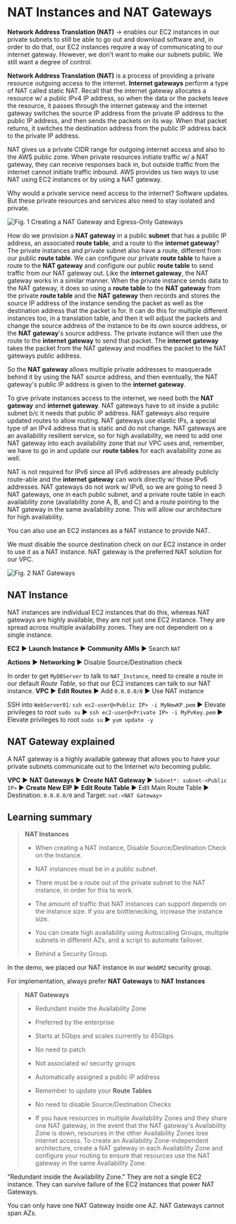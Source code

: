 # NAT Instances and NAT Gateways

**Network Address Translation (NAT)** → enables our EC2 instances in our private subnets to still be able to go out and download software and, in order to do that, our EC2 instances require a way of communicating to our internet gateway. However, we don't want to make our subnets public. We still want a degree of control.

**Network Address Translation (NAT)** is a process of providing a private resource outgoing access to the internet. **Internet gateways** perform a type of NAT called static NAT. Recall that the internet gateway allocates a resource w/ a public IPv4 IP address, so when the data or the packets leave the resource, it passes through the internet gateway and the internet gateway switches the source IP address from the private IP address to the public IP address, and then sends the packets on its way. When that packet returns, it switches the destination address from the public IP address back to the private IP address.

NAT gives us a private CIDR range for outgoing internet access and also to the AWS public zone. When private resources initiate traffic w/ a NAT gateway, they can receive responses back in, but outside traffic from the internet cannot initiate traffic inbound. AWS provides us two ways to use NAT using EC2 instances or by using a NAT gateway.

Why would a private service need access to the internet? Software updates. But these private resources and services also need to stay isolated and private.

![Fig. 1 Creating a NAT Gateway and Egress-Only Gateways](../../../../../img/SAA-CO2/virtual-private-cloud/gateway/nat-gateway/fig01.png)

How do we provision a **NAT gateway** in a public **subnet** that has a public IP address, an associated **route table**, and a route to the **internet gateway**? The private instances and private subnet also have a route, different from our public **route table**. We can configure our private **route table** to have a route to the **NAT gateway** and configure our public **route table** to send traffic from our NAT gateway out. Like the **internet gateway**, the NAT gateway works in a similar manner. When the private instance sends data to the NAT gateway, it does so using a **route table** to the **NAT gateway** from the private **route table** and the **NAT gateway** then records and stores the source IP address of the instance sending the packet as well as the destination address that the packet is for. It can do this for multiple different instances too, in a translation table, and then it will adjust the packets and change the source address of the instance to be its own source address, or the **NAT gateway**'s source address. The private instance will then use the route to the **internet gateway** to send that packet. The **internet gateway** takes the packet from the NAT gateway and modifies the packet to the NAT gateways public address.

So the **NAT gateway** allows multiple private addresses to masquerade behind it by using the NAT source address, and then eventually, the NAT gateway's public IP address is given to the **internet gateway**.

To give private instances access to the internet, we need both the **NAT gateway** and **internet gateway**. NAT gateways have to sit inside a public subnet b/c it needs that public IP address. NAT gateways also require updated routes to allow routing. NAT gateways use elastic IPs, a special type of an IPv4 address that is static and do not change. NAT gateways are an availability resilient service, so for high availability, we need to add one NAT gateway into each availability zone that our VPC uses and, remember, we have to go in and update our **route tables** for each availability zone as well.

NAT is not required for IPv6 since all IPv6 addresses are already publicly route-able and the **internet gateway** can work directly w/ those IPv6 addresses. NAT gateways do not work w/ IPv6, so we are going to need 3 NAT gateways, one in each public subnet, and a private route table in each availability zone (availability zone A, B, and C) and a route pointing to the NAT gateway in the same availability zone. This will allow our architecture for high availability.

You can also use an EC2 instances as a NAT instance to provide NAT.

We must disable the source destination check on our EC2 instance in order to use it as a NAT instance. NAT gateway is the preferred NAT solution for our VPC.

![Fig. 2 NAT Gateways](../../../../../img/SAA-CO2/virtual-private-cloud/gateway/nat-gateway/fig02.png)

## NAT Instance

NAT instances are individual EC2 instances that do this, whereas NAT gateways are highly available, they are not just one EC2 instance. They are spread across multiple availability zones. They are not dependent on a single instance.

**EC2** ▶︎ **Launch Instance** ▶︎ **Community AMIs** ▶︎ Search `NAT`

**Actions** ▶︎ **Networking** ▶︎ Disable Source/Destination check

In order to get `MyDBServer` to talk to `NAT_Instance`, need to create a route in our default *Route Table*, so that our EC2 instances can talk to our NAT instance. **VPC** ▶︎ **Edit Routes** ▶︎ Add `0.0.0.0/0` ▶︎ Use NAT instance

SSH into `WebServer01`: `ssh ec2-user@<Public IP> -i MyNewKP.pem` ▶︎ Elevate privileges to root `sudo su` ▶︎ `ssh ec2-user@<Private IP> -i MyPvKey.pem` ▶︎ Elevate privileges to root `sudo su` ▶︎ `yum update -y`

## NAT Gateway explained

A NAT gateway is a highly available gateway that allows you to have your private subnets communicate out to the Internet w/o becoming public.

**VPC** ▶︎ **NAT Gateways** ▶︎ **Create NAT Gateway** ▶︎ `Subnet*: subnet-<Public IP>` ▶︎ **Create New EIP** ▶︎ **Edit Route Table** ▶︎ Edit Main Route Table ▶︎ Destination: `0.0.0.0/0` and Target: `nat-<NAT Gateway>`

## Learning summary

> **NAT Instances**
>
> * When creating a NAT instance, Disable Source/Destination Check on the Instance.
>
> * NAT instances must be in a public subnet.
>
> * There must be a route out of the private subnet to the NAT instance, in order for this to work.
>
> * The amount of traffic that NAT instances can support depends on the instance size. If you are bottlenecking, increase the instance size.
>
> * You can create high availability using Autoscaling Groups, multiple subnets in different AZs, and a script to automate failover.
>
> * Behind a Security Group.

In the demo, we placed our NAT instance in our `WebDMZ` security group.

For implementation, always prefer **NAT Gateways** to **NAT Instances**

> **NAT Gateways**
>
> * Redundant inside the Availability Zone
>
> * Preferred by the enterprise
>
> * Starts at 5Gbps and scales currently to 45Gbps
>
> * No need to patch
>
> * Not associated w/ security groups
>
> * Automatically assigned a public IP address
>
> * Remember to update your **Route Tables**
>
> * No need to disable Source/Destination Checks
>
> * If you have resources in multiple Availability Zones and they share one NAT gateway, in the event that the NAT gateway's Availability Zone is down, resources in the other Availability Zones lose internet access. To create an Availability Zone-independent architecture, create a NAT gateway in each Availability Zone and configure your routing to ensure that resources use the NAT gateway in the same Availability Zone.

"Redundant inside the Availability Zone." They are not a single EC2 instance. They can survive failure of the EC2 instances that power NAT Gateways.

You can only have one NAT Gateway inside one AZ. NAT Gateways cannot span AZs.
